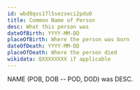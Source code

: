 ```yaml
---
id: wbd8qss17l5sezseci2pdu0
title: Common Name of Person
desc: What this person was
dateOfBirth: YYYY-MM-DD
placeOfBirth: Where the person was born
dateOfDeath: YYYY-MM-DD
placeOfDeath: Where the person died
wikidata: QXXXXXXXX if applicable
---
```


NAME (POB, DOB -- POD, DOD) was DESC.
